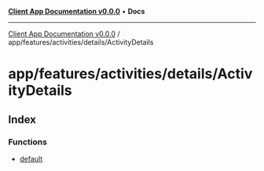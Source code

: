 [**Client App Documentation v0.0.0**](../../../../../README.md) • **Docs**

***

[Client App Documentation v0.0.0](../../../../../README.md) / app/features/activities/details/ActivityDetails

# app/features/activities/details/ActivityDetails

## Index

### Functions

- [default](functions/default.md)
